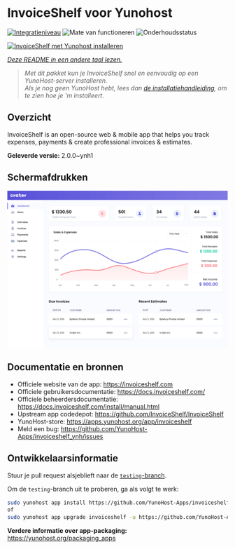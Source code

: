 <!--
NB: Deze README is automatisch gegenereerd door <https://github.com/YunoHost/apps/tree/master/tools/readme_generator>
Hij mag NIET handmatig aangepast worden.
-->

# InvoiceShelf voor Yunohost

[![Integratieniveau](https://apps.yunohost.org/badge/integration/invoiceshelf)](https://ci-apps.yunohost.org/ci/apps/invoiceshelf/)
![Mate van functioneren](https://apps.yunohost.org/badge/state/invoiceshelf)
![Onderhoudsstatus](https://apps.yunohost.org/badge/maintained/invoiceshelf)

[![InvoiceShelf met Yunohost installeren](https://install-app.yunohost.org/install-with-yunohost.svg)](https://install-app.yunohost.org/?app=invoiceshelf)

*[Deze README in een andere taal lezen.](./ALL_README.md)*

> *Met dit pakket kun je InvoiceShelf snel en eenvoudig op een YunoHost-server installeren.*  
> *Als je nog geen YunoHost hebt, lees dan [de installatiehandleiding](https://yunohost.org/install), om te zien hoe je 'm installeert.*

## Overzicht

InvoiceShelf is an open-source web & mobile app that helps you track expenses, payments & create professional invoices & estimates.

**Geleverde versie:** 2.0.0~ynh1

## Schermafdrukken

![Schermafdrukken van InvoiceShelf](./doc/screenshots/screenshot.png)

## Documentatie en bronnen

- Officiele website van de app: <https://invoiceshelf.com>
- Officiele gebruikersdocumentatie: <https://docs.invoiceshelf.com/>
- Officiele beheerdersdocumentatie: <https://docs.invoiceshelf.com/install/manual.html>
- Upstream app codedepot: <https://github.com/InvoiceShelf/InvoiceShelf>
- YunoHost-store: <https://apps.yunohost.org/app/invoiceshelf>
- Meld een bug: <https://github.com/YunoHost-Apps/invoiceshelf_ynh/issues>

## Ontwikkelaarsinformatie

Stuur je pull request alsjeblieft naar de [`testing`-branch](https://github.com/YunoHost-Apps/invoiceshelf_ynh/tree/testing).

Om de `testing`-branch uit te proberen, ga als volgt te werk:

```bash
sudo yunohost app install https://github.com/YunoHost-Apps/invoiceshelf_ynh/tree/testing --debug
of
sudo yunohost app upgrade invoiceshelf -u https://github.com/YunoHost-Apps/invoiceshelf_ynh/tree/testing --debug
```

**Verdere informatie over app-packaging:** <https://yunohost.org/packaging_apps>
